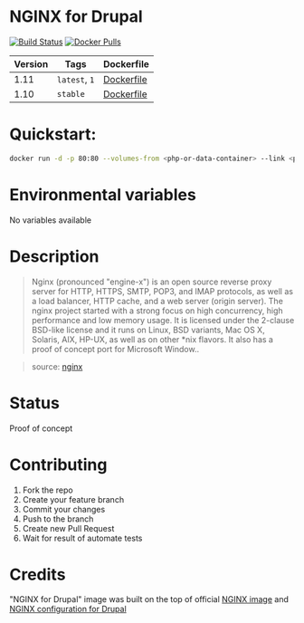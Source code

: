 NGINX for Drupal
=================

[![Build Status](https://travis-ci.org/drupal-docker/nginx.svg?branch=master)](https://travis-ci.org/drupal-docker/nginx)
[![Docker Pulls](https://img.shields.io/docker/pulls/drupaldocker/nginx.svg?maxAge=2592000)](https://hub.docker.com/r/drupaldocker/nginx)

Version | Tags | Dockerfile
--- | --- | ---
1.11 | `latest`, `1` | [Dockerfile](https://github.com/drupal-docker/nginx/blob/master/mainline/Dockerfile)
1.10 | `stable` | [Dockerfile](https://github.com/drupal-docker/nginx/blob/master/stable/Dockerfile)

# Quickstart:

```bash
docker run -d -p 80:80 --volumes-from <php-or-data-container> --link <php-fpm-container>:php drupaldocker/nginx
```

# Environmental variables

No variables available

# Description

> Nginx (pronounced "engine-x") is an open source reverse proxy server for HTTP, HTTPS, SMTP, POP3, and IMAP protocols, as well as a load balancer, HTTP cache, and a web server (origin server). The nginx project started with a strong focus on high concurrency, high performance and low memory usage. It is licensed under the 2-clause BSD-like license and it runs on Linux, BSD variants, Mac OS X, Solaris, AIX, HP-UX, as well as on other *nix flavors. It also has a proof of concept port for Microsoft Window..

> source: [nginx](https://hub.docker.com/_/nginx/)

# Status

Proof of concept

# Contributing

1. Fork the repo
1. Create your feature branch
1. Commit your changes
1. Push to the branch
1. Create new Pull Request
1. Wait for result of automate tests

# Credits

"NGINX for Drupal" image was built on the top of official [NGINX image](https://hub.docker.com/r/_/nginx/) and [NGINX configuration for Drupal](https://www.nginx.com/resources/wiki/start/topics/recipes/drupal/)
